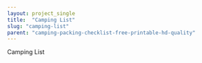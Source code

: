 ```yaml
---
layout: project_single
title:  "Camping List"
slug: "camping-list"
parent: "camping-packing-checklist-free-printable-hd-quality"
---
```

Camping List